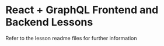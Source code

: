 # React + GraphQL Frontend and Backend Lessons

Refer to the lesson readme files for further information

